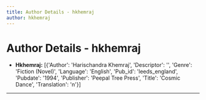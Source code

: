 ```yaml
---
title: Author Details - hkhemraj
author: hkhemraj
---
```


# Author Details - hkhemraj

<ul>
    <li><strong>Hkhemraj:</strong> [{'Author': 'Harischandra Khemraj', 'Descriptor': '', 'Genre': 'Fiction (Novel)', 'Language': 'English', 'Pub_id': 'leeds_england', 'Pubdate': '1994', 'Publisher': 'Peepal Tree Press', 'Title': 'Cosmic Dance', 'Translation': 'n'}]</li>
</ul>
<hr>